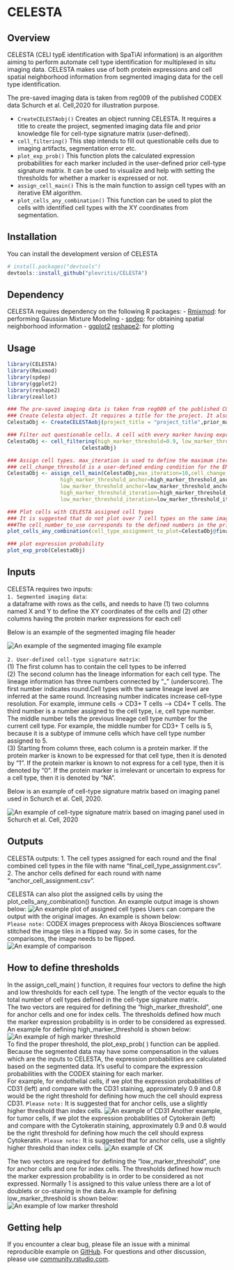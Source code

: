 
<!-- README.md is generated from README.Rmd. Please edit that file -->

# CELESTA

<!-- badges: start -->

<!-- badges: end -->

## Overview

CELESTA (CELl typE identification with SpaTiAl information) is an
algorithm aiming to perform automate cell type identification for
multiplexed in situ imaging data. CELESTA makes use of both protein
expressions and cell spatial neighborhood information from segmented
imaging data for the cell type identification.

The pre-saved imaging data is taken from reg009 of the published CODEX
data Schurch et al. Cell,2020 for illustration purpose.

  - `CreateCELESTAobj()` Creates an object running CELESTA. It requires
    a title to create the project, segmented imaging data file and prior
    knowledge file for cell-type signature matrix (user-defined).
  - `cell_filtering()` This step intends to fill out questionable cells
    due to imaging artifacts, segmentation error etc.
  - `plot_exp_prob()` This function plots the calculated expression
    probabilities for each marker included in the user-defined prior
    cell-type signature matrix. It can be used to visualize and help
    with setting the thresholds for whether a marker is expressed or
    not.
  - `assign_cell_main()` This is the main function to assign cell types
    with an iterative EM algorithm.
  - `plot_cells_any_combination()` This function can be used to plot the
    cells with identified cell types with the XY coordinates from
    segmentation.

## Installation

You can install the development version of CELESTA

``` r
# install.packages("devtools")
devtools::install_github("plevritis/CELESTA")
```

## Dependency

CELESTA requires dependency on the following R packages: -
[Rmixmod](https://cran.r-project.org/web/packages/Rmixmod/index.html):
for performing Gaussian Mixture Modeling -
[spdep](https://cran.r-project.org/web/packages/spdep/index.html): for
obtaining spatial neighborhood information -
[ggplot2](https://cran.r-project.org/web/packages/ggplot2/index.html)
[reshape2](https://cran.r-project.org/web/packages/reshape2/index.html):
for plotting

## Usage

``` r
library(CELESTA)
library(Rmixmod)
library(spdep)
library(ggplot2)
library(reshape2)
library(zeallot)

### The pre-saved imaging data is taken from reg009 of the published CODEX data Schurch et al. Cell,2020
### Create Celesta object. It requires a title for the project. It also required the segmented input file and user-defined cell-type signature matrix.Please refer to the Inputs session below.
CelestaObj <- CreateCELESTAobj(project_title = "project_title",prior_marker_info,imaging_data)

### Filter out questionable cells. A cell with every marker having expression probability higher than 0.9 are filtered out. And A cell with every marker having expression probability lower than 0.5 are filtered out. User can define the thresholds based on inspecting their data.
CelestaObj <- cell_filtering(high_marker_threshold=0.9, low_marker_threshold=0.5,
                        CelestaObj)

### Assign cell types. max_iteration is used to define the maximum iterations allowed in the EM algorithm per round. 
### cell_change_threshold is a user-defined ending condition for the EM algorithm, for example, 0.01 means that when fewer than 1 percent of the total number of cells do not change identity, the algorithm will stop.
CelestaObj <- assign_cell_main(CelestaObj,max_iteration=10,cell_change_threshold=0.01,
                 high_marker_threshold_anchor=high_marker_threshold_anchor,
                 low_marker_threshold_anchor=low_marker_threshold_anchor,
                 high_marker_threshold_iteration=high_marker_threshold_iteration,
                 low_marker_threshold_iteration=low_marker_threshold_iteration)

### Plot cells with CELESTA assigned cell types
### It is suggested that do not plot over 7 cell types on the same image for better visualization and compatibility with ImageJ. 
###The cell_number_to_use corresponds to the defined numbers in the prior cell-type signature matrix. For example, 1 corresponds to endothelial cell, 2 corresponds to tumor cell.
plot_cells_any_combination(cell_type_assignment_to_plot=CelestaObj@final_cell_type_assignment[,5],CelestaObj,cell_number_to_use=c(1,2,3),cell_type_colors = c("yellow","red","blue"))

### plot expression probability
plot_exp_prob(CelestaObj)
```

## Inputs

CELESTA requires two inputs:<br/> `1. Segmented imaging data`: <br/> a
dataframe with rows as the cells, and needs to have (1) two columns
named X and Y to define the XY coordinates of the cells and (2) other
columns having the protein marker expressions for each cell<br/>

Below is an example of the segmented imaging file header

![An example of the segmented imaging file
example](images/segmented_file_example.png)

`2. User-defined cell-type signature matrix`:<br/> (1) The first column
has to contain the cell types to be inferred <br/> (2) The second column
has the lineage information for each cell type. The lineage information
has three numbers connected by “\_” (underscore). The first number
indicates round.Cell types with the same lineage level are inferred at
the same round. Increasing number indicates increase cell-type
resolution. For example, immune cells -\> CD3+ T cells –\> CD4+ T cells.
The third number is a number assigned to the cell type, i.e, cell type
number. The middle number tells the previous lineage cell type number
for the current cell type. For example, the middle number for CD3+ T
cells is 5, because it is a subtype of immune cells which have cell type
number assigned to 5.<br/> (3) Starting from column three, each column
is a protein marker. If the protein marker is known to be expressed for
that cell type, then it is denoted by “1”. If the protein marker is
known to not express for a cell type, then it is denoted by “0”. If the
protein marker is irrelevant or uncertain to express for a cell type,
then it is denoted by “NA”.<br/>

Below is an example of cell-type signature matrix based on imaging panel
used in Schurch et al. Cell, 2020.

![An example of cell-type signature matrix based on imaging panel used
in Schurch et al. Cell, 2020](images/prior_matrix_example.png)

## Outputs

CELESTA outputs: 1. The cell types assigned for each round and the final
combined cell types in the file with name
“final\_cell\_type\_assignment.csv”.<br/> 2. The anchor cells defined
for each round with name “anchor\_cell\_assignment.csv”.<br/>

CELESTA can also plot the assigned cells by using the
plot\_cells\_any\_combination() function. An example output image is
shown below: ![An example plot of assigned cell
types](images/plot_cell_assignment.png) Users can compare the output
with the original images. An example is shown below:<br/> `Please note:`
CODEX images preprocess with Akoya Biosciences software stitched the
image tiles in a flipped way. So in some cases, for the comparisons, the
image needs to be flipped.<br/> ![An example of
comparison](images/demo_image.png)

## How to define thresholds

In the assign\_cell\_main( ) function, it requires four vectors to
define the high and low thresholds for each cell type. The length of the
vector equals to the total number of cell types defined in the cell-type
signature matrix.<br/> The two vectors are required for defining the
“high\_marker\_threshold”, one for anchor cells and one for index
cells. The thresholds defined how much the marker expression probability
is in order to be considered as expressed. An example for defining
high\_marker\_threshold is shown below: ![An example of high marker
threshold](images/high_threshold_example.png) <br/> To find the proper
threshold, the plot\_exp\_prob( ) function can be applied. Because the
segmented data may have some compensation in the values which are the
inputs to CELESTA, the expression probabilities are calculated based on
the segmented data. It’s useful to compare the expression probabilities
with the CODEX staining for each marker.<br/> For example, for
endothelial cells, if we plot the expression probabilities of CD31
(left) and compare with the CD31 staining, approximately 0.9 and 0.8
would be the right threshold for defining how much the cell should
express CD31. `Please note:` It is suggested that for anchor cells, use
a slightly higher threshold than index cells. ![An example of
CD31](images/CD31_threshold.png) Another example, for tumor cells, if we
plot the expression probabilities of Cytokerain (left) and compare with
the Cytokeratin staining, approximately 0.9 and 0.8 would be the right
threshold for defining how much the cell should express Cytokeratin.
`Please note:` It is suggested that for anchor cells, use a slightly
higher threshold than index cells. ![An example of
CK](images/Cytokeratin_threshold.png)

The two vectors are required for defining the “low\_marker\_threshold”,
one for anchor cells and one for index cells. The thresholds defined how
much the marker expression probability is in order to be considered as
not expressed. Normally 1 is assigned to this value unless there are a
lot of doublets or co-staining in the data.An example for defining
low\_marker\_threshold is shown below:<br/> ![An example of low marker
threshold](images/low_threshold_example.png)

## Getting help

If you encounter a clear bug, please file an issue with a minimal
reproducible example on
[GitHub](https://github.com/plevritis/CELESTA/issues). For questions and
other discussion, please use
[community.rstudio.com](https://community.rstudio.com/).
